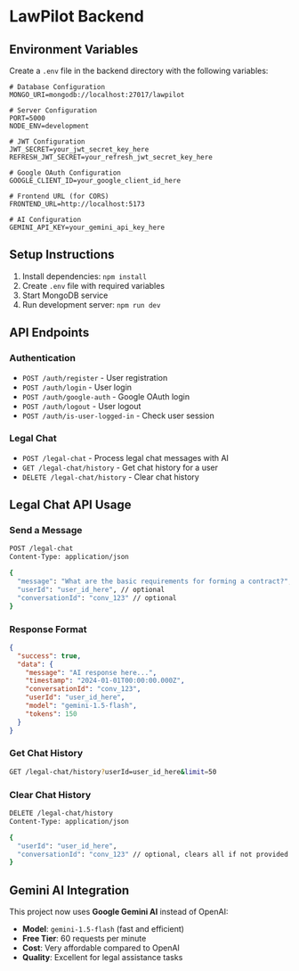 # LawPilot Backend

## Environment Variables

Create a `.env` file in the backend directory with the following variables:

```env
# Database Configuration
MONGO_URI=mongodb://localhost:27017/lawpilot

# Server Configuration
PORT=5000
NODE_ENV=development

# JWT Configuration
JWT_SECRET=your_jwt_secret_key_here
REFRESH_JWT_SECRET=your_refresh_jwt_secret_key_here

# Google OAuth Configuration
GOOGLE_CLIENT_ID=your_google_client_id_here

# Frontend URL (for CORS)
FRONTEND_URL=http://localhost:5173

# AI Configuration
GEMINI_API_KEY=your_gemini_api_key_here
```

## Setup Instructions

1. Install dependencies: `npm install`
2. Create `.env` file with required variables
3. Start MongoDB service
4. Run development server: `npm run dev`

## API Endpoints

### Authentication
- `POST /auth/register` - User registration
- `POST /auth/login` - User login
- `POST /auth/google-auth` - Google OAuth login
- `POST /auth/logout` - User logout
- `POST /auth/is-user-logged-in` - Check user session

### Legal Chat
- `POST /legal-chat` - Process legal chat messages with AI
- `GET /legal-chat/history` - Get chat history for a user
- `DELETE /legal-chat/history` - Clear chat history

## Legal Chat API Usage

### Send a Message
```bash
POST /legal-chat
Content-Type: application/json

{
  "message": "What are the basic requirements for forming a contract?",
  "userId": "user_id_here", // optional
  "conversationId": "conv_123" // optional
}
```

### Response Format
```json
{
  "success": true,
  "data": {
    "message": "AI response here...",
    "timestamp": "2024-01-01T00:00:00.000Z",
    "conversationId": "conv_123",
    "userId": "user_id_here",
    "model": "gemini-1.5-flash",
    "tokens": 150
  }
}
```

### Get Chat History
```bash
GET /legal-chat/history?userId=user_id_here&limit=50
```

### Clear Chat History
```bash
DELETE /legal-chat/history
Content-Type: application/json

{
  "userId": "user_id_here",
  "conversationId": "conv_123" // optional, clears all if not provided
}
```

## Gemini AI Integration

This project now uses **Google Gemini AI** instead of OpenAI:
- **Model**: `gemini-1.5-flash` (fast and efficient)
- **Free Tier**: 60 requests per minute
- **Cost**: Very affordable compared to OpenAI
- **Quality**: Excellent for legal assistance tasks
